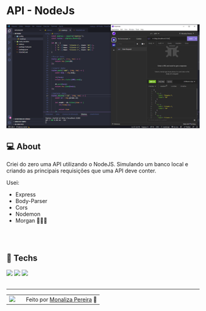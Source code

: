 # API - NodeJs

![Imagem do resultado do projeto](resultado.png)
<br>

## 💻 About

Criei do zero uma API utilizando o NodeJS.
Simulando um banco local e criando as principais requisições que uma API deve conter.

Usei:
- Express
- Body-Parser
- Cors
- Nodemon
- Morgan
👩🏻‍💻

<br><br>


## 🧠 Techs

<div>
    <img src="https://img.shields.io/badge/JavaScript-F7DF1E?style=for-the-badge&logo=javascript&logoColor=black" />
    <img src="https://img.shields.io/badge/node.js-6DA55F?style=for-the-badge&logo=node.js&logoColor=white">
    <img src="https://img.shields.io/badge/Insomnia-black?style=for-the-badge&logo=insomnia&logoColor=5849BE">

    
</div>

<br>

---

<table>
  <tr>
    <td>
      <img src="https://github.com/monalizaps.png" width="100px" />
    </td>
    <td>
    </td>
    <td>
      Feito por <a href="https://github.com/monaliza-pereira">Monaliza Pereira</a> 🔮
  </tr>
</table>
